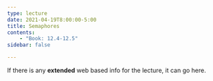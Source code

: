 ```yaml
---
type: lecture
date: 2021-04-19T8:00:00-5:00
title: Semaphores
contents:
    - "Book: 12.4-12.5"
sidebar: false

---
```


If there is any **extended** web based info for the lecture, it can go here.
